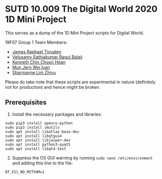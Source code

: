# SUTD 10.009 The Digital World 2020 1D Mini Project

This serves as a dump of the 1D Mini Project scripts for Digital World.

19F07 Group 1 Team Members:
- [James Raphael Tiovalen](https://github.com/jamestiotio)
- [Velusamy Sathiakumar Ragul Balaji](https://github.com/ragulbalaji)
- [Kenneth Chin Choon Hean](https://github.com/UrFriendKen)
- [Mun Jern Wei Ivan](https://github.com/monkeychimpanzee)
- [Sharmayne Lim Zhiyu](https://github.com/sl194)

Please do take note that these scripts are experimental in nature (definitely not for production) and hence might be broken.

## Prerequisites
1. Install the necessary packages and libraries:
```
sudo pip3 install opencv-python
sudo pip3 install imutils
sudo apt install libatlas-base-dev
sudo apt install libqtgui4
sudo apt install libjasper-dev
sudo apt install python3-pyqt5
sudo apt install libqt4-test
```

2. Suppress the OS GUI warning by running `sudo nano /etc/environment` and adding this line to the file:
```
QT_X11_NO_MITSHM=1
```
